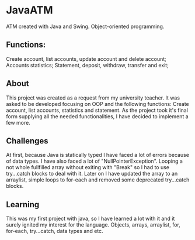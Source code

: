 # JavaATM
ATM created with Java and Swing.
Object-oriented programming.

## Functions:
Create account, list accounts, update account and delete account;
Accounts statistics;
Statement, deposit, withdraw, transfer and exit;

## About
This project was created as a request from my university teacher. 
It was asked to be developed focusing on OOP and the following functions: Create account, list accounts, statistics and statement. 
As the project took it's final form supplying all the needed functionalities, I have decided to implement a few more.

## Challenges 
At first, because Java is statically typed I have faced a lot of errors because of data types.
I have also faced a lot of "NullPointerException". Looping a not whole fullfilled array without exiting with "Break" so I had to use try...catch blocks to deal with it.
Later on I have updated the array to an arraylist, simple loops to for-each and removed some deprecated try...catch blocks.

## Learning 
This was my first project with java, so I have learned a lot with it and it surely ignited my interest for the language.
Objects, arrays, arraylist, for, for-each, try...catch, data types and etc.